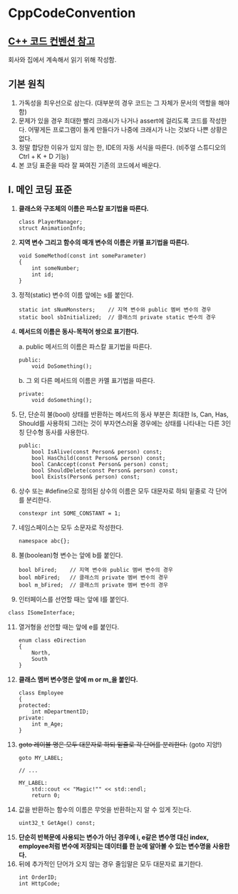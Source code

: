 # CppCodeConvention

[C++ 코드 컨벤션 참고](https://docs.popekim.com/ko/coding-standards/cpp)
----
회사와 집에서 계속해서 읽기 위해 작성함.

## 기본 원칙
1. 가독성을 최우선으로 삼는다. (대부분의 경우 코드는 그 자체가 문서의 역할을 해야 함)
2. 문제가 있을 경우 최대한 빨리 크래시가 나거나 assert에 걸리도록 코드를 작성한다. 어떻게든 프로그램이 돌게 만들다가 나중에 크래시가 나는 것보다 나쁜 상황은 없다.
3. 정말 합당한 이유가 있지 않는 한, IDE의 자동 서식을 따른다. (비주얼 스튜디오의 Ctrl + K + D 기능)
4. 본 코딩 표준을 따라 잘 짜여진 기존의 코드에서 배운다.

## I. 메인 코딩 표준
1. **클래스와 구조체의 이름은 파스칼 표기법을 따른다.**
   ```
   class PlayerManager;
   struct AnimationInfo;
   ```
2. **지역 변수 그리고 함수의 매개 변수의 이름은 카멜 표기법을 따른다.**
   ```
   void SomeMethod(const int someParameter)
   {
       int someNumber;
       int id;
   }
   ```
3. 정적(static) 변수의 이름 앞에는 s를 붙인다.
   ```
   static int sNumMonsters;    // 지역 변수와 public 멤버 변수의 경우
   static bool sbInitialized;  // 클래스의 private static 변수의 경우
   ```
4. **메서드의 이름은 동사-목적어 쌍으로 표기한다.**

   a. public 메서드의 이름은 파스칼 표기법을 따른다.
     ```
     public:
         void DoSomething();
     ```
   b. 그 외 다른 메서드의 이름은 카멜 표기법을 따른다.
     ```
     private:
         void doSomething();
     ```
6. 단, 단순히 불(bool) 상태를 반환하는 메서드의 동사 부분은 최대한 Is, Can, Has, Should를 사용하되 그러는 것이 부자연스러울 경우에는 상태를 나타내는 다른 3인칭 단수형 동사를 사용한다.
   ```
   public:
       bool IsAlive(const Person& person) const;
       bool HasChild(const Person& person) const;
       bool CanAccept(const Person& person) const;
       bool ShouldDelete(const Person& person) const;
       bool Exists(Person& person) const;
   ```
7. 상수 또는 #define으로 정의된 상수의 이름은 모두 대문자로 하되 밑줄로 각 단어를 분리한다.
   ```
   constexpr int SOME_CONSTANT = 1;
   ```
8. 네임스페이스는 모두 소문자로 작성한다.
   ```
   namespace abc{};
   ```
9. 불(boolean)형 변수는 앞에 b를 붙인다.
    ```
    bool bFired;    // 지역 변수와 public 멤버 변수의 경우
    bool mbFired;   // 클래스의 private 멤버 변수의 경우
    bool m_bFired;  // 클래스의 private 멤버 변수의 경우
    ```
10. 인터페이스를 선언할 때는 앞에 I를 붙인다.
   ```
   class ISomeInterface;
   ```
11. 열거형을 선언할 때는 앞에 e를 붙인다.
    ```
    enum class eDirection
    {
        North,
        South
    }
    ```
12. **클래스 멤버 변수명은 앞에 m or m_을 붙인다.**
    ```
    class Employee
    {
    protected:
        int mDepartmentID;
    private:
        int m_Age;
    }
    ``` 
13. ~~goto 레이블 명은 모두 대문자로 하되 밑줄로 각 단어를 분리한다.~~ (goto 지양!)
    ```
    goto MY_LABEL;

    // ...

    MY_LABEL:
        std::cout << "Magic!"" << std::endl;
        return 0;
    ```
14. 값을 반환하는 함수의 이름은 무엇을 반환하는지 알 수 있게 짓는다.
    ```
    uint32_t GetAge() const;
    ```
15. **단순히 반복문에 사용되는 변수가 아닌 경우에 i, e같은 변수명 대신 index, employee처럼 변수에 저장되는 데이터를 한 눈에 알아볼 수 있는 변수명을 사용한다.**
16. 뒤에 추가적인 단어가 오지 않는 경우 줄임말은 모두 대문자로 표기한다.
    ```
    int OrderID;
    int HttpCode;
    ```














































































